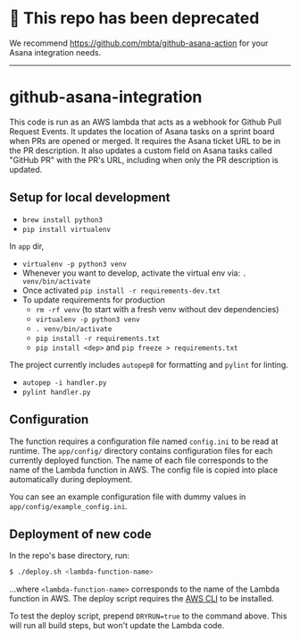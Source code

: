 # 🚫 This repo has been deprecated

We recommend https://github.com/mbta/github-asana-action for your Asana integration needs.

---

# github-asana-integration

This code is run as an AWS lambda that acts as a webhook for Github Pull Request Events. It updates the location of Asana tasks on a sprint board when PRs are opened or merged. It requires the Asana ticket URL to be in the PR description. It also updates a custom field on Asana tasks called "GitHub PR" with the PR's URL, including when only the PR description is updated.

## Setup for local development

* `brew install python3`
* `pip install virtualenv`

In `app` dir,
  * `virtualenv -p python3 venv`
  * Whenever you want to develop, activate the virtual env via: `. venv/bin/activate`
  * Once activated `pip install -r requirements-dev.txt`
  * To update requirements for production
    * `rm -rf venv` (to start with a fresh venv without dev dependencies)
    * `virtualenv -p python3 venv`
    * `. venv/bin/activate`
    * `pip install -r requirements.txt`
    * `pip install <dep>` and `pip freeze > requirements.txt`

The project currently includes `autopep8` for formatting and `pylint` for linting.
  * `autopep -i handler.py`
  * `pylint handler.py`

## Configuration

The function requires a configuration file named `config.ini` to be read at runtime. The `app/config/` directory contains configuration files for each currently deployed function. The name of each file corresponds to the name of the Lambda function in AWS. The config file is copied into place automatically during deployment.

You can see an example configuration file with dummy values in `app/config/example_config.ini`.

## Deployment of new code

In the repo's base directory, run:

```bash
$ ./deploy.sh <lambda-function-name>
```

…where `<lambda-function-name>` corresponds to the name of the Lambda function in AWS. The deploy script requires the [AWS CLI](https://aws.amazon.com/cli/) to be installed.

To test the deploy script, prepend `DRYRUN=true` to the command above. This will run all build steps, but won't update the Lambda code.
